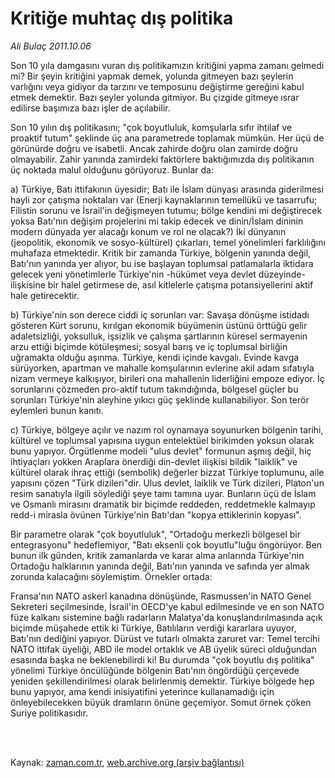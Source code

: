 # Kritiğe muhtaç dış politika

*Ali Bulaç 2011.10.06*

<td class="columnist-detail">
<p>Son 10 yıla damgasını vuran dış politikamızın kritiğini yapma zamanı gelmedi mi? Bir şeyin kritiğini yapmak demek, yolunda gitmeyen bazı şeylerin varlığını veya gidiyor da tarzını ve temposunu değiştirme gereğini kabul etmek demektir. Bazı şeyler yolunda gitmiyor. Bu çizgide gitmeye ısrar edilirse başımıza bazı işler de açılabilir.</p>
<p>
<div id="haberMetinDiv">
<p>Son 10 yılın dış politikasını; "çok boyutluluk, komşularla sıfır ihtilaf ve proaktif tutum" şeklinde üç ana parametrede toplamak mümkün. Her üçü de görünürde doğru ve isabetli. Ancak zahirde doğru olan zamirde doğru olmayabilir. Zahir yanında zamirdeki faktörlere baktığımızda dış politikanın üç noktada malul olduğunu görüyoruz. Bunlar da:
<p>a) Türkiye, Batı ittifakının üyesidir; Batı ile İslam dünyası arasında giderilmesi hayli zor çatışma noktaları var (Enerji kaynaklarının temellükü ve tasarrufu; Filistin sorunu ve İsrail'in değişmeyen tutumu; bölge kendini mi değiştirecek yoksa Batı'nın değişim projelerini mi takip edecek ve dinin/İslam dininin modern dünyada yer alacağı konum ve rol ne olacak?) İki dünyanın (jeopolitik, ekonomik ve sosyo-kültürel) çıkarları, temel yönelimleri farklılığını muhafaza etmektedir. Kritik bir zamanda Türkiye, bölgenin yanında değil, Batı'nın yanında yer alıyor, bu ise başlayan toplumsal patlamalarla iktidara gelecek yeni yönetimlerle Türkiye'nin -hükümet veya devlet düzeyinde- ilişkisine bir halel getirmese de, asıl kitlelerle çatışma potansiyellerini aktif hale getirecektir.
<p>b) Türkiye'nin son derece ciddi iç sorunları var: Savaşa dönüşme istidadı gösteren Kürt sorunu, kırılgan ekonomik büyümenin üstünü örttüğü gelir adaletsizliği, yoksulluk, işsizlik ve çalışma şartlarının küresel sermayenin arzu ettiği biçimde kötüleşmesi; sosyal barış ve iç toplumsal birliğin uğramakta olduğu aşınma. Türkiye, kendi içinde kavgalı. Evinde kavga sürüyorken, apartman ve mahalle komşularının evlerine akil adam sıfatıyla nizam vermeye kalkışıyor, birileri ona mahallenin liderliğini empoze ediyor. İç sorunlarını çözmeden pro-aktif tutum takındığında, bölgesel güçler bu sorunları Türkiye'nin aleyhine yıkıcı güç şeklinde kullanabiliyor. Son terör eylemleri bunun kanıtı.
<p>c) Türkiye, bölgeye açılır ve nazım rol oynamaya soyunurken bölgenin tarihi, kültürel ve toplumsal yapısına uygun entelektüel birikimden yoksun olarak bunu yapıyor. Örgütlenme modeli "ulus devlet" formunun aşmış değil, hiç ihtiyaçları yokken Araplara önerdiği din-devlet ilişkisi bildik "laiklik" ve kültürel olarak ihraç ettiği (sembolik) değerler bizzat Türkiye toplumunu, aile yapısını çözen "Türk dizileri"dir. Ulus devlet, laiklik ve Türk dizileri, Platon'un resim sanatıyla ilgili söylediği şeye tamı tamına uyar. Bunların üçü de İslam ve Osmanlı mirasını dramatik bir biçimde reddeden, reddetmekle kalmayıp redd-i mirasla övünen Türkiye'nin Batı'dan "kopya ettiklerinin kopyası".
<p>Bir parametre olarak "çok boyutluluk", "Ortadoğu merkezli bölgesel bir entegrasyonu" hedeflemiyor, "Batı eksenli çok boyutlu"luğu öngörüyor. Ben bunun ilk günden, kritik zamanlarda ve karar alma anlarında Türkiye'nin Ortadoğu halklarının yanında değil, Batı'nın yanında ve safında yer almak zorunda kalacağını söylemiştim. Örnekler ortada: 
<p>Fransa'nın NATO askerî kanadına dönüşünde, Rasmussen'in NATO Genel Sekreteri seçilmesinde, İsrail'in OECD'ye kabul edilmesinde ve en son NATO füze kalkanı sistemine bağlı radarların Malatya'da konuşlandırılmasında açık biçimde müşahede ettik ki Türkiye, Batılıların verdiği kararlara uyuyor, Batı'nın dediğini yapıyor. Dürüst ve tutarlı olmakta zaruret var: Temel tercihi NATO ittifak üyeliği, ABD ile model ortaklık ve AB üyelik süreci olduğundan esasında başka ne beklenebilirdi ki! Bu durumda "çok boyutlu dış politika" yönelimi Türkiye öncülüğünde bölgenin Batı'nın öngördüğü çerçevede yeniden şekillendirilmesi olarak belirlenmiş demektir. Türkiye bölgede hep bunu yapıyor, ama kendi inisiyatifini yeterince kullanamadığı için önleyebilecekken büyük dramların önüne geçemiyor. Somut örnek çöken Suriye politikasıdır. </p></p></p></p></p></p></div>
</p>


<p><br>
		 </br></p></td>

Kaynak: [zaman.com.tr](http://zaman.com.tr/yazar.do?yazino=1187311), [web.archive.org (arşiv bağlantısı)](http://web.archive.org/web/20111009014254/http://zaman.com.tr:80/yazar.do?yazino=1187311)
